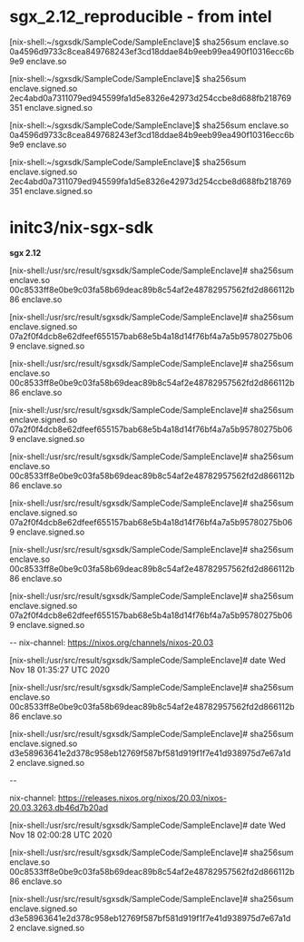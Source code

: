 # sgx_2.12_reproducible - from intel

[nix-shell:~/sgxsdk/SampleCode/SampleEnclave]$ sha256sum enclave.so
0a4596d9733c8cea849768243ef3cd18ddae84b9eeb99ea490f10316ecc6b9e9  enclave.so

[nix-shell:~/sgxsdk/SampleCode/SampleEnclave]$ sha256sum enclave.signed.so
2ec4abd0a7311079ed945599fa1d5e8326e42973d254ccbe8d688fb218769351  enclave.signed.so


[nix-shell:~/sgxsdk/SampleCode/SampleEnclave]$ sha256sum enclave.so
0a4596d9733c8cea849768243ef3cd18ddae84b9eeb99ea490f10316ecc6b9e9  enclave.so

[nix-shell:~/sgxsdk/SampleCode/SampleEnclave]$ sha256sum enclave.signed.so
2ec4abd0a7311079ed945599fa1d5e8326e42973d254ccbe8d688fb218769351  enclave.signed.so

# initc3/nix-sgx-sdk

**sgx 2.12**

[nix-shell:/usr/src/result/sgxsdk/SampleCode/SampleEnclave]# sha256sum enclave.so
00c8533ff8e0be9c03fa58b69deac89b8c54af2e48782957562fd2d866112b86  enclave.so

[nix-shell:/usr/src/result/sgxsdk/SampleCode/SampleEnclave]# sha256sum enclave.signed.so
07a2f0f4dcb8e62dfeef655157bab68e5b4a18d14f76bf4a7a5b95780275b069  enclave.signed.so

[nix-shell:/usr/src/result/sgxsdk/SampleCode/SampleEnclave]# sha256sum enclave.so
00c8533ff8e0be9c03fa58b69deac89b8c54af2e48782957562fd2d866112b86  enclave.so

[nix-shell:/usr/src/result/sgxsdk/SampleCode/SampleEnclave]# sha256sum enclave.signed.so
07a2f0f4dcb8e62dfeef655157bab68e5b4a18d14f76bf4a7a5b95780275b069  enclave.signed.so

[nix-shell:/usr/src/result/sgxsdk/SampleCode/SampleEnclave]# sha256sum enclave.so
00c8533ff8e0be9c03fa58b69deac89b8c54af2e48782957562fd2d866112b86  enclave.so

[nix-shell:/usr/src/result/sgxsdk/SampleCode/SampleEnclave]# sha256sum enclave.signed.so
07a2f0f4dcb8e62dfeef655157bab68e5b4a18d14f76bf4a7a5b95780275b069  enclave.signed.so

[nix-shell:/usr/src/result/sgxsdk/SampleCode/SampleEnclave]# sha256sum enclave.so
00c8533ff8e0be9c03fa58b69deac89b8c54af2e48782957562fd2d866112b86  enclave.so

[nix-shell:/usr/src/result/sgxsdk/SampleCode/SampleEnclave]# sha256sum enclave.signed.so
07a2f0f4dcb8e62dfeef655157bab68e5b4a18d14f76bf4a7a5b95780275b069  enclave.signed.so

--
nix-channel: https://nixos.org/channels/nixos-20.03

[nix-shell:/usr/src/result/sgxsdk/SampleCode/SampleEnclave]# date
Wed Nov 18 01:35:27 UTC 2020

[nix-shell:/usr/src/result/sgxsdk/SampleCode/SampleEnclave]# sha256sum enclave.so
00c8533ff8e0be9c03fa58b69deac89b8c54af2e48782957562fd2d866112b86  enclave.so

[nix-shell:/usr/src/result/sgxsdk/SampleCode/SampleEnclave]# sha256sum enclave.signed.so
d3e58963641e2d378c958eb12769f587bf581d919f1f7e41d938975d7e67a1d2  enclave.signed.so

--

nix-channel: https://releases.nixos.org/nixos/20.03/nixos-20.03.3263.db46d7b20ad

[nix-shell:/usr/src/result/sgxsdk/SampleCode/SampleEnclave]# date
Wed Nov 18 02:00:28 UTC 2020

[nix-shell:/usr/src/result/sgxsdk/SampleCode/SampleEnclave]# sha256sum enclave.so
00c8533ff8e0be9c03fa58b69deac89b8c54af2e48782957562fd2d866112b86  enclave.so

[nix-shell:/usr/src/result/sgxsdk/SampleCode/SampleEnclave]# sha256sum enclave.signed.so
d3e58963641e2d378c958eb12769f587bf581d919f1f7e41d938975d7e67a1d2  enclave.signed.so

